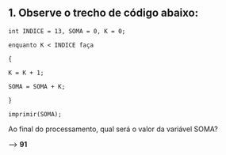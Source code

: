 ## 1. Observe o trecho de código abaixo:
```
int INDICE = 13, SOMA = 0, K = 0;

enquanto K < INDICE faça

{

K = K + 1;

SOMA = SOMA + K;

}

imprimir(SOMA);
```
Ao final do processamento, qual será o valor da variável SOMA?

--> **91**

